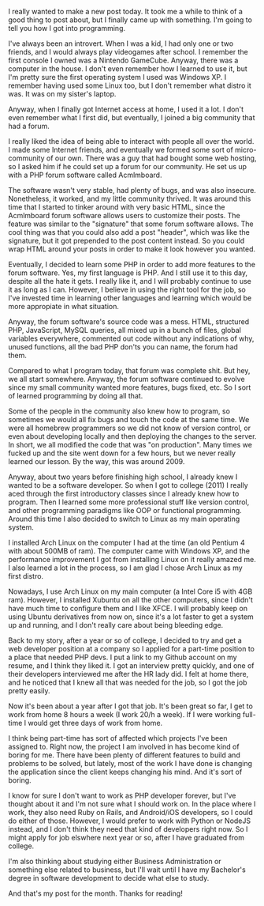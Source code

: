 <!--
.. title: Origins
.. slug: origins
.. date: 2013/05/14 21:07:22
.. tags: ramblings
.. link:
.. description:
-->

I really wanted to make a new post today. It took me a while to think of a good
thing to post about, but I finally came up with something. I'm going to tell you
how I got into programming.

I've always been an introvert. When I was a kid, I had only one or two friends,
and I would always play videogames after school. I remember the first console I
owned was a Nintendo GameCube. Anyway, there was a computer in the house. I don't
even remember how I learned to use it, but I'm pretty sure the first operating system
I used was Windows XP. I remember having used some Linux too, but I don't remember
what distro it was. It was on my sister's laptop.

Anyway, when I finally got Internet access at home, I used it a lot. I don't even
remember what I first did, but eventually, I joined a big community that had a forum.

I really liked the idea of being able to interact with people all over the world.
I made some Internet friends, and eventually we formed some sort of micro-community
of our own. There was a guy that had bought some web hosting, so I asked him if he
could set up a forum for our community. He set us up with a PHP forum software
called Acmlmboard.

The software wasn't very stable, had plenty of bugs, and was also insecure. Nonetheless,
it worked, and my little community thrived. It was around this time that I started to tinker
around with very basic HTML, since the Acmlmboard forum software allows users to customize
their posts. The feature was similar to the "signature" that some forum software allows. The
cool thing was that you could also add a post "header", which was like the signature, but it
got prepended to the post content instead. So you could wrap HTML around your posts
in order to make it look however you wanted.

Eventually, I decided to learn some PHP in order to add more features to the forum software.
Yes, my first language is PHP. And I still use it to this day, despite all the hate it gets.
I really like it, and I will probably continue to use it as long as I can. However, I believe in
using the right tool for the job, so I've invested time in learning other languages and learning
which would be more appropiate in what situation.

Anyway, the forum software's source code was a mess. HTML, structured PHP,
JavaScript, MySQL queries, all mixed up in a bunch of files, global variables everywhere,
commented out code without any indications of why, unused functions, all the bad
PHP don'ts you can name, the forum had them.

Compared to what I program today, that forum was complete shit. But hey, we all start somewhere.
Anyway, the forum software continued to evolve since my small community wanted more
features, bugs fixed, etc. So I sort of learned programming by doing all that.

Some of the people in the community also knew how to program, so sometimes we would all fix bugs
and touch the code at the same time. We were all homebrew programmers so we did not know of
version control, or even about developing locally and then deploying the changes to the server.
In short, we all modified the code that was "on production". Many times we fucked up and the
site went down for a few hours, but we never really learned our lesson. By the way, this
was around 2009.

Anyway, about two years before finishing high school, I already knew I wanted to be a software
developer. So when I got to college (2011) I really aced through the first introductory classes since I
already knew how to program. Then I learned some more professional stuff like version control,
and other programming paradigms like OOP or functional programming. Around this time I also decided
to switch to Linux as my main operating system.

I installed Arch Linux on the computer I had at the time (an old Pentium 4 with about 500MB of ram).
The computer came with Windows XP, and the performance improvement I got from installing Linux on it
really amazed me. I also learned a lot in the process, so I am glad I chose Arch Linux as my first distro.

Nowadays, I use Arch Linux on my main computer (a Intel Core i5 with 4GB ram). However,
I installed Xubuntu on all the other computers, since I didn't have much time to
configure them and I like XFCE. I will probably keep on using Ubuntu derivatives from now on,
since it's a lot faster to get a system up and running, and I don't really care about being
bleeding edge.

Back to my story, after a year or so of college, I decided to try and get a web developer position
at a company so I applied for a part-time position to a place that needed PHP devs.
I put a link to my Github account on my resume, and I think they liked it. I got
an interview pretty quickly, and one of their developers interviewed me after the
HR lady did. I felt at home there, and he noticed that I knew all that was needed
for the job, so I got the job pretty easily.

Now it's been about a year after I got that job. It's been great so far, I get
to work from home 8 hours a week (I work 20/h a week). If I were working full-time
I would get three days of work from home.

I think being part-time has sort of affected which projects I've been assigned to. Right now,
the project I am involved in has become kind of boring for me. There have been plenty of
different features to build and problems to be solved, but lately, most of the work I have done
is changing the application since the client keeps changing his mind. And it's sort of boring.

I know for sure I don't want to work as PHP developer forever, but I've thought about it and
I'm not sure what I should work on. In the place where I work, they also need Ruby on Rails,
and Android/iOS developers, so I could do either of those. However, I would prefer to work
with Python or NodeJS instead, and I don't think they need that kind of developers
right now. So I might apply for job elswhere next year or so, after I have
graduated from college.

I'm also thinking about studying either Business Administration or something else
related to business, but I'll wait until I have my Bachelor's degree in software development
to decide what else to study.

And that's my post for the month. Thanks for reading!
